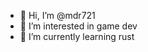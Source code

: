 - 👋 Hi, I’m @mdr721
- 👀 I’m interested in game dev
- 🌱 I’m currently learning rust
<!--- 💞️ I’m looking to collaborate on null --->
<!---
mdr721/mdr721 is a ✨ special ✨ repository because its `README.md` (this file) appears on your GitHub profile.
You can click the Preview link to take a look at your changes.
--->
